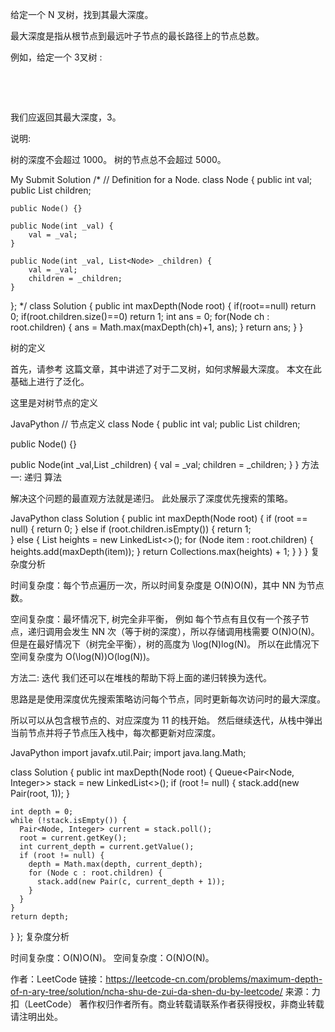 给定一个 N 叉树，找到其最大深度。

最大深度是指从根节点到最远叶子节点的最长路径上的节点总数。

例如，给定一个 3叉树 :

 



 

我们应返回其最大深度，3。

说明:

树的深度不会超过 1000。
树的节点总不会超过 5000。


My Submit Solution
/*
// Definition for a Node.
class Node {
    public int val;
    public List<Node> children;

    public Node() {}

    public Node(int _val) {
        val = _val;
    }

    public Node(int _val, List<Node> _children) {
        val = _val;
        children = _children;
    }
};
*/
class Solution {
    public int maxDepth(Node root) {
        if(root==null) return 0;
        if(root.children.size()==0) return 1;
        int ans = 0;
        for(Node ch : root.children) {
            ans = Math.max(maxDepth(ch)+1, ans);
        }
        return ans;
    }
}


树的定义

首先，请参考 这篇文章，其中讲述了对于二叉树，如何求解最大深度。
本文在此基础上进行了泛化。

这里是对树节点的定义

JavaPython
// 节点定义
class Node {
  public int val;
  public List<Node> children;

  public Node() {}

  public Node(int _val,List<Node> _children) {
    val = _val;
    children = _children;
  }
}
方法一: 递归
算法

解决这个问题的最直观方法就是递归。
此处展示了深度优先搜索的策略。

JavaPython
class Solution {
  public int maxDepth(Node root) {
    if (root == null) {
      return 0;
    } else if (root.children.isEmpty()) {
      return 1;  
    } else {
      List<Integer> heights = new LinkedList<>();
      for (Node item : root.children) {
        heights.add(maxDepth(item)); 
      }
      return Collections.max(heights) + 1;
    }
  }
}
复杂度分析

时间复杂度：每个节点遍历一次，所以时间复杂度是 O(N)O(N)，其中 NN 为节点数。

空间复杂度：最坏情况下, 树完全非平衡，
例如 每个节点有且仅有一个孩子节点，递归调用会发生 NN 次（等于树的深度），所以存储调用栈需要 O(N)O(N)。
但是在最好情况下（树完全平衡），树的高度为 \log(N)log(N)。
所以在此情况下空间复杂度为 O(\log(N))O(log(N))。

方法二: 迭代
我们还可以在堆栈的帮助下将上面的递归转换为迭代。

思路是是使用深度优先搜索策略访问每个节点，同时更新每次访问时的最大深度。

所以可以从包含根节点的、对应深度为 11 的栈开始。
然后继续迭代，从栈中弹出当前节点并将子节点压入栈中，每次都更新对应深度。

JavaPython
import javafx.util.Pair;
import java.lang.Math;

class Solution {
  public int maxDepth(Node root) {
    Queue<Pair<Node, Integer>> stack = new LinkedList<>();
    if (root != null) {
      stack.add(new Pair(root, 1));
    }

    int depth = 0;
    while (!stack.isEmpty()) {
      Pair<Node, Integer> current = stack.poll();
      root = current.getKey();
      int current_depth = current.getValue();
      if (root != null) {
        depth = Math.max(depth, current_depth);
        for (Node c : root.children) {
          stack.add(new Pair(c, current_depth + 1));    
        }
      }
    }
    return depth;
  }
};
复杂度分析

时间复杂度：O(N)O(N)。
空间复杂度：O(N)O(N)。

作者：LeetCode
链接：https://leetcode-cn.com/problems/maximum-depth-of-n-ary-tree/solution/ncha-shu-de-zui-da-shen-du-by-leetcode/
来源：力扣（LeetCode）
著作权归作者所有。商业转载请联系作者获得授权，非商业转载请注明出处。